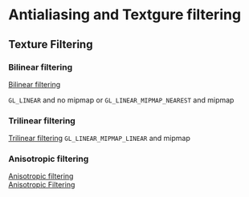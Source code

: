 
# Antialiasing and Textgure filtering

## Texture Filtering

### Bilinear filtering

[Bilinear filtering](https://en.wikipedia.org/wiki/Bilinear_filtering)

`GL_LINEAR` and no mipmap or `GL_LINEAR_MIPMAP_NEAREST` and mipmap


### Trilinear filtering

[Trilinear filtering](https://en.wikipedia.org/wiki/Trilinear_filtering)
`GL_LINEAR_MIPMAP_LINEAR` and mipmap 


### Anisotropic filtering

[Anisotropic filtering](https://en.wikipedia.org/wiki/Anisotropic_filtering)<br/>
[Anisotropic Filtering](https://www.geforce.com/whats-new/guides/aa-af-guide#1)